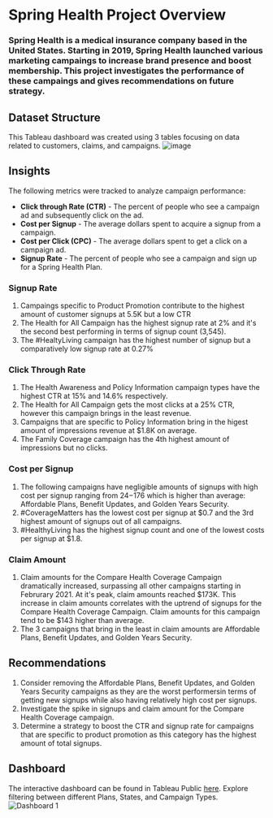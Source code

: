 # Spring Health Project Overview
### Spring Health is a medical insurance company based in the United States. Starting in 2019, Spring Health launched various marketing campaings to increase brand presence and boost membership. This project investigates the performance of these campaings and gives recommendations on future strategy.

## Dataset Structure
This Tableau dashboard was created using 3 tables focusing on data related to customers, claims, and campaigns.
![image](https://github.com/Allizae/Spring-Health-Tableau-Project/assets/139420330/22cc07b9-a9a9-47c3-a090-1dc141e7e57c)

## Insights
The following metrics were tracked to analyze campaign performance:
  - **Click through Rate (CTR)** - The percent of people who see a campaign ad and subsequently click on the ad.
  - **Cost per Signup** - The average dollars spent to acquire a signup from a campaign.
  - **Cost per Click (CPC)** - The average dollars spent to get a click on a campaign ad.
  - **Signup Rate** - The percent of people who see a campaign and sign up for a Spring Health Plan.


### Signup Rate
1. Campaings specific to Product Promotion contribute to the highest amount of customer signups at 5.5K but a low CTR
2. The Health for All Campaign has the highest signup rate at 2% and it's the second best performing in terms of signup count (3,545).
3. The #HealtyLiving campaign has the highest number of signup but a comparatively low signup rate at 0.27%

### Click Through Rate
1. The Health Awareness and Policy Information campaign types have the highest CTR at 15% and 14.6% respectively.
2. The Health for All Campaign gets the most clicks at a 25% CTR, however this campaign brings in the least revenue.
3. Campaigns that are specific to Policy Information bring in the higest amount of impressions revenue at $1.8K on average.
4. The Family Coverage campaign has the 4th highest amount of impressions but no clicks.

### Cost per Signup
1. The following campaigns have negligible amounts of signups with high cost per signup ranging from $24-$176 which is higher than average: Affordable Plans, Benefit Updates, and Golden Years Security.
2. #CoverageMatters has the lowest cost per signup at $0.7 and the 3rd highest amount of signups out of all campaigns.
3. #HealthyLiving has the highest signup count and one of the lowest costs per signup at $1.8.

### Claim Amount
1. Claim amounts for the Compare Health Coverage Campaign dramatically increased, surpassing all other campaigns starting in Februrary 2021. At it's peak, claim amounts reached $173K.
    This increase in claim amounts correlates with the uptrend of signups for the Compare Health Coverage Campaign. Claim amounts for this campaign tend to be $143 higher than average.
2. The 3 campaigns that bring in the least in claim amounts are Affordable Plans, Benefit Updates, and Golden Years Security.

## Recommendations
1. Consider removing the Affordable Plans, Benefit Updates, and Golden Years Security campaigns as they are the worst performersin terms of getting new signups while also having relatively high cost per signups.
2. Investigate the spike in signups and claim amount for the Compare Health Coverage campaign.
3. Determine a strategy to boost the CTR and signup rate for campaigns that are specific to product promotion as this category has the highest amount of total signups.
   
## Dashboard
The interactive dashboard can be found in Tableau Public [here](https://public.tableau.com/app/profile/allizae.crayton/viz/SpringHealthDashboard/Dashboard1). Explore filtering between different Plans, States, and Campaign Types.
![Dashboard 1](https://github.com/Allizae/Spring-Health-Tableau-Project/assets/139420330/eef64ea0-ef1c-4ee2-84aa-5918d175f044)
